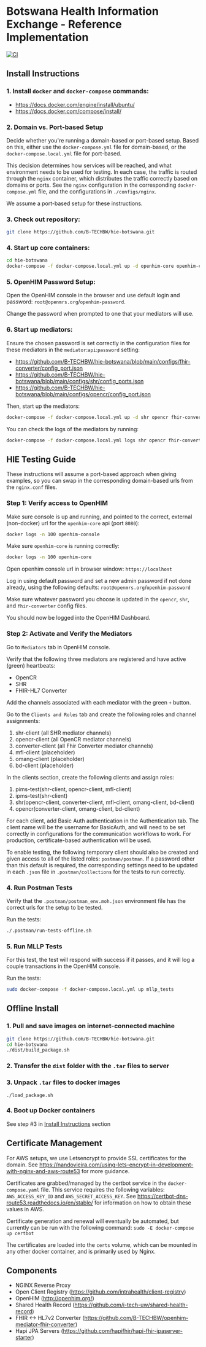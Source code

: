 # Botswana Health Information Exchange - Reference Implementation
[![CI](https://github.com/B-TECHBW/hie-botswana/actions/workflows/main.yml/badge.svg)](https://github.com/B-TECHBW/hie-botswana/actions/workflows/main.yml)

## Install Instructions
### 1. Install `docker` and `docker-compose` commands:
  - https://docs.docker.com/engine/install/ubuntu/
  - https://docs.docker.com/compose/install/

### 2. Domain vs. Port-based Setup

Decide whether you're running a domain-based or port-based setup. Based on this, either use the `docker-compose.yml` file for domain-based, or the `docker-compose.local.yml` file for port-based. 

This decision determines how services will be reached, and what environment needs to be used for testing. In each case, the traffic is routed through the `nginx` container, which distributes the traffic correctly based on domains or ports. See the `nginx` configuration in the corresponding `docker-compose.yml` file, and the configurations in `./configs/nginx`. 

We assume a port-based setup for these instructions.
### 3. Check out repository:
```sh
git clone https://github.com/B-TECHBW/hie-botswana.git
```

### 4. Start up core containers:
```sh
cd hie-botswana
docker-compose -f docker-compose.local.yml up -d openhim-core openhim-console mongo-db opencr-fhir shr-fhir opencr-es kafka zookeeper
```
### 5. OpenHIM Password Setup:
Open the OpenHIM console in the browser and use default login and password:
`root@openmrs.org`/`openhim-password`. 

Change the password when prompted to one that your mediators will use. 

### 6. Start up mediators:
Ensure the chosen password is set correctly in the configuration files for these mediators in the `mediator`:`api`:`password` setting:
- https://github.com/B-TECHBW/hie-botswana/blob/main/configs/fhir-converter/config_port.json
- https://github.com/B-TECHBW/hie-botswana/blob/main/configs/shr/config_ports.json
- https://github.com/B-TECHBW/hie-botswana/blob/main/configs/opencr/config_port.json

Then, start up the mediators:
```sh
docker-compose -f docker-compose.local.yml up -d shr opencr fhir-converter
```

You can check the logs of the mediators by running:
```sh
docker-compose -f docker-compose.local.yml logs shr opencr fhir-converter
```

## HIE Testing Guide
These instructions will assume a port-based approach when giving examples, so you can swap in the corresponding domain-based urls from the `nginx.conf` files. 

### Step 1: Verify access to OpenHIM

Make sure console is up and running, and pointed to the correct, external (non-docker) url for the `openhim-core` api (port `8080`):
```sh
docker logs -n 100 openhim-console
```

Make sure `openhim-core` is running correctly:
```sh
docker logs -n 100 openhim-core
```

Open openhim console url in browser window:
`https://localhost`

Log in using default password and set a new admin password if not done already, using the following defaults:
`root@openmrs.org`/`openhim-password`

Make sure whatever password you choose is updated in the `opencr`, `shr`, and `fhir-converter` config files.

You should now be logged into the OpenHIM Dashboard. 

### Step 2: Activate and Verify the Mediators

Go to `Mediators` tab in OpenHIM console.

Verify that the following three mediators are registered and have active (green) heartbeats:
- OpenCR
- SHR
- FHIR-HL7 Converter

Add the channels associated with each mediator with the green `+` button.

Go to the `Clients and Roles` tab and create the following roles and channel assignments:
1. shr-client (all SHR mediator channels)
2. opencr-client (all OpenCR mediator channels)
3. converter-client (all Fhir Converter mediator channels)
4. mfl-client (placeholder)
5. omang-client (placeholder)
6. bd-client (placeholder)

In the clients section, create the following clients and assign roles:
1. pims-test(shr-client, opencr-client, mfl-client)
2. ipms-test(shr-client)
3. shr(opencr-client, converter-client, mfl-client, omang-client, bd-client)
4. opencr(converter-client, omang-client, bd-client)

For each client, add Basic Auth authentication in the Authentication tab. The client name will be the username for BasicAuth, and will need to be set correctly in configurations for the communication workflows to work. For production, certificate-based authentication will be used. 

To enable testing, the following temporary client should also be created and given access to all of the listed roles: `postman/postman`. If a password other than this default is required, the corresponding settings need to be updated in each `.json` file in `.postman/collections` for the tests to run correctly. 

### 4. Run Postman Tests

Verify that the `.postman/postman_env.moh.json` environment file has the correct urls for the setup to be tested. 

Run the tests:
```sh
./.postman/run-tests-offline.sh
```
### 5. Run MLLP Tests

For this test, the test will respond with success if it passes, and it will log a couple transactions in the OpenHIM console. 

Run the tests:
```sh
sudo docker-compose -f docker-compose.local.yml up mllp_tests
```

## Offline Install
### 1. Pull and save images on internet-connected machine
```sh
git clone https://github.com/B-TECHBW/hie-botswana.git
cd hie-botswana
./dist/build_package.sh
```
### 2. Transfer the `dist` folder with the `.tar` files to server

### 3. Unpack `.tar` files to docker images
`./load_package.sh`

### 4. Boot up Docker containers
See step #3 in [Install Instructions](https://github.com/B-TECHBW/hie-botswana#install-instructions) section

## Certificate Management
For AWS setups, we use Letsencrypt to provide SSL certificates for the domain. See https://nandovieira.com/using-lets-encrypt-in-development-with-nginx-and-aws-route53
for more guidance.

Certificates are grabbed/managed by the certbot service in the `docker-compose.yaml` file. This service requires the following variables: `AWS_ACCESS_KEY_ID` and `AWS_SECRET_ACCESS_KEY`. See https://certbot-dns-route53.readthedocs.io/en/stable/ for information on how to obtain these values in AWS. 

Certificate generation and renewal will eventually be automated, but currently can be run with the following command:
`sudo -E docker-compose up certbot`

The certificates are loaded into the `certs` volume, which can be mounted in any other docker container, and is primarily used by Nginx.
## Components
- NGINX Reverse Proxy
- Open Client Registry (https://github.com/intrahealth/client-registry)
- OpenHIM (http://openhim.org/)
- Shared Health Record (https://github.com/i-tech-uw/shared-health-record)
- FHIR <-> HL7v2 Converter (https://github.com/B-TECHBW/openhim-mediator-fhir-converter)
- Hapi JPA Servers (https://github.com/hapifhir/hapi-fhir-jpaserver-starter)



